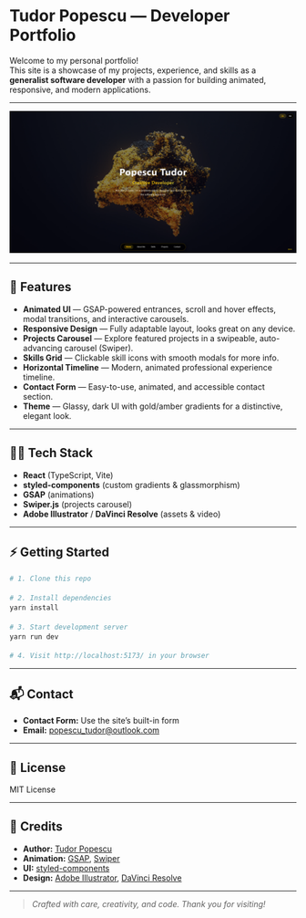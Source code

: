 # Tudor Popescu — Developer Portfolio

Welcome to my personal portfolio!  
This site is a showcase of my projects, experience, and skills as a **generalist software developer** with a passion for building animated, responsive, and modern applications.

---

![Portfolio Preview](react_portfolio_pt/public/portfolio-preview.png)

---

## 🚀 Features

- **Animated UI** — GSAP-powered entrances, scroll and hover effects, modal transitions, and interactive carousels.
- **Responsive Design** — Fully adaptable layout, looks great on any device.
- **Projects Carousel** — Explore featured projects in a swipeable, auto-advancing carousel (Swiper).
- **Skills Grid** — Clickable skill icons with smooth modals for more info.
- **Horizontal Timeline** — Modern, animated professional experience timeline.
- **Contact Form** — Easy-to-use, animated, and accessible contact section.
- **Theme** — Glassy, dark UI with gold/amber gradients for a distinctive, elegant look.

---

## 🧑‍💻 Tech Stack

- **React** (TypeScript, Vite)
- **styled-components** (custom gradients & glassmorphism)
- **GSAP** (animations)
- **Swiper.js** (projects carousel)
- **Adobe Illustrator** / **DaVinci Resolve** (assets & video)

---


## ⚡ Getting Started

```bash
# 1. Clone this repo

# 2. Install dependencies
yarn install

# 3. Start development server
yarn run dev

# 4. Visit http://localhost:5173/ in your browser
```

---

## 📬 Contact

- **Contact Form:** Use the site’s built-in form  
- **Email:** popescu_tudor@outlook.com

---

## 📄 License

MIT License

---

## 🙏 Credits

- **Author:** [Tudor Popescu](https://github.com/Tudor21)
- **Animation:** [GSAP](https://greensock.com/gsap/), [Swiper](https://swiperjs.com/)
- **UI:** [styled-components](https://styled-components.com/)
- **Design:** [Adobe Illustrator](https://www.adobe.com/products/illustrator.html), [DaVinci Resolve](https://www.blackmagicdesign.com/products/davinciresolve)

---

> *Crafted with care, creativity, and code. Thank you for visiting!*
